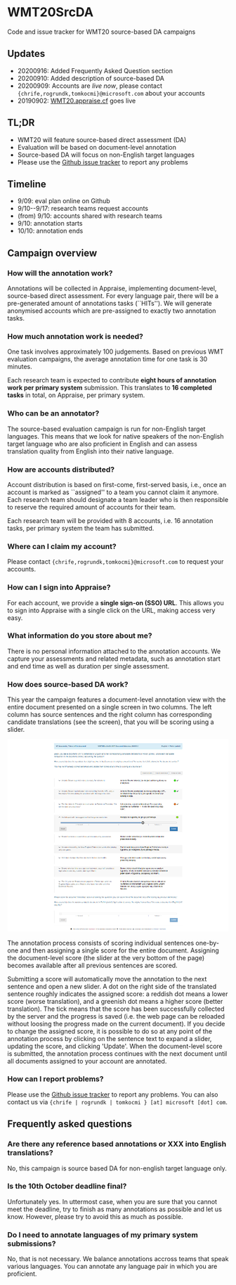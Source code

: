 # WMT20SrcDA

Code and issue tracker for WMT20 source-based DA campaigns

## Updates

- 20200916: Added Frequently Asked Question section
- 20200910: Added description of source-based DA
- 20200909: Accounts are *live now*, please contact `{chrife,rogrundk,tomkocmi}@microsoft.com` about your accounts
- 20190902: [WMT20.appraise.cf](http://wmt20.appraise.cf) goes live

## TL;DR

- WMT20 will feature source-based direct assessment (DA)
- Evaluation will be based on document-level annotation
- Source-based DA will focus on non-English target languages
- Please use the [Github issue tracker](https://github.com/AppraiseDev/WMT20SrcDA/issues) to report any problems

## Timeline

- 9/09: eval plan online on Github
- 9/10--9/17: research teams request accounts
- (from) 9/10: accounts shared with research teams
- 9/10: annotation starts
- 10/10: annotation ends

## Campaign overview

### How will the annotation work?

Annotations will be collected in Appraise, implementing document-level,
source-based direct assessment. For every language pair, there will be a
pre-generated amount of annotations tasks (``HITs''). We will generate
anonymised accounts which are pre-assigned to exactly two annotation tasks.

### How much annotation work is needed?

One task involves approximately 100 judgements. Based on previous WMT evaluation
campaigns, the average annotation time for one task is 30 minutes. 

Each research team is expected to contribute **eight hours of annotation work
per primary system** submission. This translates to **16 completed tasks**
in total, on Appraise, per primary system.

### Who can be an annotator?

The source-based evaluation campaign is run for non-English target languages.
This means that we look for native speakers of the non-English target language
who are also proficient in English and can assess translation quality from
English into their native language.

### How are accounts distributed?

Account distribution is based on first-come, first-served basis, i.e., once
an account is marked as ``assigned'' to a team you cannot claim it anymore.
Each research team should designate a team leader who is then responsible to
reserve the required amount of accounts for their team.

Each research team will be provided with 8 accounts, i.e. 16 annotation tasks,
per primary system the team has submitted.

### Where can I claim my account?

Please contact `{chrife,rogrundk,tomkocmi}@microsoft.com` to request your accounts.

### How can I sign into Appraise?

For each account, we provide a **single sign-on (SSO) URL**. This allows you
to sign into Appraise with a single click on the URL, making access very easy.

### What information do you store about me?

There is no personal information attached to the annotation accounts. We
capture your assessments and related metadata, such as annotation start and
end time as well as duration per single assessment.

### How does source-based DA work?

This year the campaign features a document-level annotation view with the
entire document presented on a single screen in two columns. The left column
has source sentences and the right column has corresponding candidate
translations (see the screen), that you will be scoring using a slider.

![Screenshot of WMT20](/images/screen_wmt20.png)

The annotation process consists of scoring individual sentences one-by-one and
then assigning a single score for the entire document. Assigning the
document-level score (the slider at the very bottom of the page) becomes
available after all previous sentences are scored.

Submitting a score will automatically move the annotation to the next sentence
and open a new slider. A dot on the right side of the translated sentence
roughly indicates the assigned score: a reddish dot means a lower score (worse
translation), and a greenish dot means a higher score (better translation). The
tick means that the score has been successfully collected by the server and the
progress is saved (i.e. the web page can be reloaded without loosing the
progress made on the current document). If you decide to change the assigned
score, it is possible to do so at any point of the annotation process by
clicking on the sentence text to expand a slider, updating the score, and
clicking 'Update'. When the document-level score is submitted, the annotation
process continues with the next document until all documents assigned to your
account are annotated.

### How can I report problems?

Please use the [Github issue tracker](https://github.com/AppraiseDev/WMT20SrcDA/issues)
to report any problems. You can also contact us via ``{chrife | rogrundk | tomkocmi } [at] microsoft [dot] com``.

## Frequently asked questions

### Are there any reference based annotations or XXX into English translations?

No, this campaign is source based DA for non-english target language only.

### Is the 10th October deadline final?

Unfortunately yes. In uttermost case, when you are sure that you cannot meet the deadline, try to finish as many annotations as possible and let us know. However, please try to avoid this as much as possible.

### Do I need to annotate languages of my primary system submissions?

No, that is not necessary. We balance annotations accross teams that speak various languages. You can annotate any language pair in which you are proficient.
